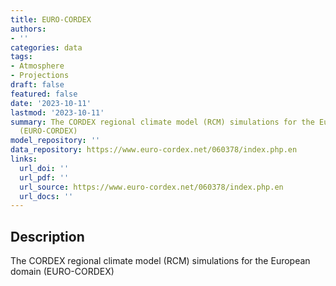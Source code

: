```yaml
---
title: EURO-CORDEX
authors:
- ''
categories: data
tags:
- Atmosphere
- Projections
draft: false
featured: false
date: '2023-10-11'
lastmod: '2023-10-11'
summary: The CORDEX regional climate model (RCM) simulations for the European domain
  (EURO-CORDEX)
model_repository: ''
data_repository: https://www.euro-cordex.net/060378/index.php.en
links:
  url_doi: ''
  url_pdf: ''
  url_source: https://www.euro-cordex.net/060378/index.php.en
  url_docs: ''
---
```


## Description

The CORDEX regional climate model (RCM) simulations for the European domain (EURO-CORDEX)

